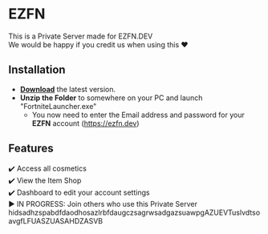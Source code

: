 # EZFN

This is a Private Server made for EZFN.DEV<br>
We would be happy if you credit us when using this ❤️

## Installation 
* **[Download](https://github.com/EZFNDEV/FNPrivateServer/releases/latest/download/EZFNLauncher.zip)** the latest version.
* **Unzip the Folder** to somewhere on your PC and launch "FortniteLauncher.exe"
  * You now need to enter the Email address and password for your **EZFN** account (https://ezfn.dev)
  
## Features
✔️ Access all cosmetics<br>
✔️ View the Item Shop<br>
✔️ Dashboard to edit your account settings<br>
▶️ IN PROGRESS: Join others who use this Private Server<br>
hidsadhzspabdfdaodhosazlrbfdaugczsagrwsadgazsuawpgAZUEVTuslvdtsoavgfLFUASZUASAHDZASVB
